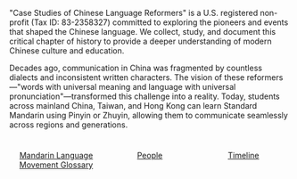 "Case Studies of Chinese Language Reformers" is a U.S. registered non-profit (Tax ID: 83-2358327) committed to exploring the pioneers and events that shaped the Chinese language. We collect, study, and document this critical chapter of history to provide a deeper understanding of modern Chinese culture and education.

Decades ago, communication in China was fragmented by countless dialects and inconsistent written characters. The vision of these reformers—"words with universal meaning and language with universal pronunciation"—transformed this challenge into a reality. Today, students across mainland China, Taiwan, and Hong Kong can learn Standard Mandarin using Pinyin or Zhuyin, allowing them to communicate seamlessly across regions and generations.

<div class="banner-container" style="display: flex;">
 	   <div class="left" style="flex: 1; padding: 10px; align-items: center; text-align: center;">
    	   <a href="/glossary/glossary.html" class="banner-link">
     		  <p>Mandarin Language Movement Glossary</p>
   	   		</a>
  		</div>
  	  <div class="middle" style="flex: 1; padding: 10px; align-items: center; text-align: center;">
    	  <a href="/people/people.html" class="banner-link">
      		<p>People</p>
   	 		</a>
  	  </div>
 	  <div class="right" style="flex: 1; padding: 10px; align-items: center; text-align: center;">
    	  <a href="/glossary/timeline.html" class="banner-link">
      		<p>Timeline</p>
    		</a>
  	  </div>
</div>
